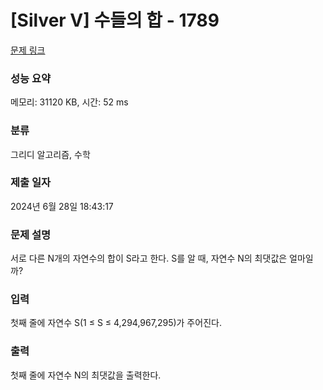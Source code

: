 # [Silver V] 수들의 합 - 1789 

[문제 링크](https://www.acmicpc.net/problem/1789) 

### 성능 요약

메모리: 31120 KB, 시간: 52 ms

### 분류

그리디 알고리즘, 수학

### 제출 일자

2024년 6월 28일 18:43:17

### 문제 설명

<p>서로 다른 N개의 자연수의 합이 S라고 한다. S를 알 때, 자연수 N의 최댓값은 얼마일까?</p>

### 입력 

 <p>첫째 줄에 자연수 S(1 ≤ S ≤ 4,294,967,295)가 주어진다.</p>

### 출력 

 <p>첫째 줄에 자연수 N의 최댓값을 출력한다.</p>

